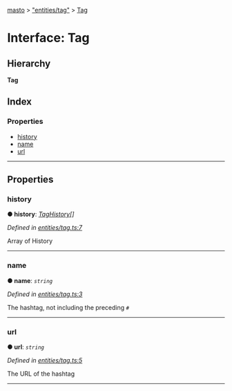 [masto](../README.md) > ["entities/tag"](../modules/_entities_tag_.md) > [Tag](../interfaces/_entities_tag_.tag.md)

# Interface: Tag

## Hierarchy

**Tag**

## Index

### Properties

* [history](_entities_tag_.tag.md#history)
* [name](_entities_tag_.tag.md#name)
* [url](_entities_tag_.tag.md#url)

---

## Properties

<a id="history"></a>

###  history

**● history**: *[TagHistory](_entities_tag_.taghistory.md)[]*

*Defined in [entities/tag.ts:7](https://github.com/neet/masto.js/blob/a11943e/src/entities/tag.ts#L7)*

Array of History

___
<a id="name"></a>

###  name

**● name**: *`string`*

*Defined in [entities/tag.ts:3](https://github.com/neet/masto.js/blob/a11943e/src/entities/tag.ts#L3)*

The hashtag, not including the preceding `#`

___
<a id="url"></a>

###  url

**● url**: *`string`*

*Defined in [entities/tag.ts:5](https://github.com/neet/masto.js/blob/a11943e/src/entities/tag.ts#L5)*

The URL of the hashtag

___

